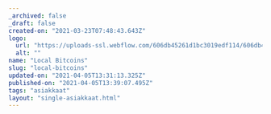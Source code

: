 ```yaml
---
_archived: false
_draft: false
created-on: "2021-03-23T07:48:43.643Z"
logo:
  url: "https://uploads-ssl.webflow.com/606db45261d1bc3019edf114/606db45261d1bc7240edf1cd_local%20bitcoins.png"
  alt: ""
name: "Local Bitcoins"
slug: "local-bitcoins"
updated-on: "2021-04-05T13:31:13.325Z"
published-on: "2021-04-05T13:39:07.495Z"
tags: "asiakkaat"
layout: "single-asiakkaat.html"
---
```



